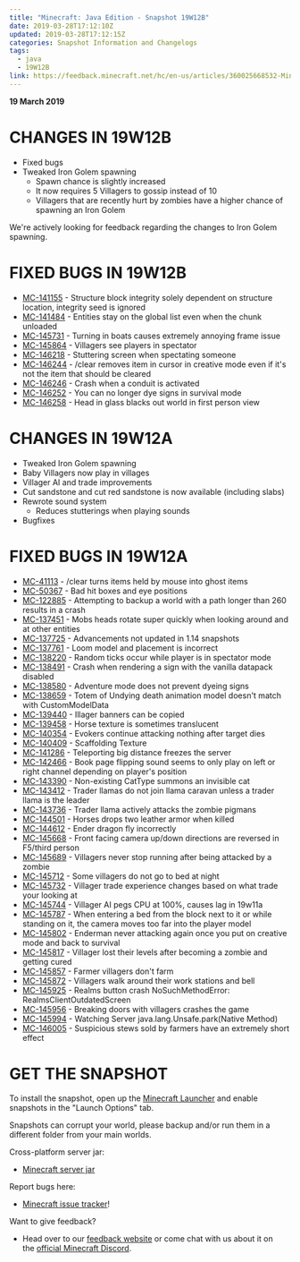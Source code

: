 ```yaml
---
title: "Minecraft: Java Edition - Snapshot 19W12B"
date: 2019-03-28T17:12:10Z
updated: 2019-03-28T17:12:15Z
categories: Snapshot Information and Changelogs
tags:
  - java
  - 19W12B
link: https://feedback.minecraft.net/hc/en-us/articles/360025668532-Minecraft-Java-Edition-Snapshot-19W12B
---
```


**19 March 2019**

# CHANGES IN 19W12B

-   Fixed bugs
-   Tweaked Iron Golem spawning
    -   Spawn chance is slightly increased
    -   It now requires 5 Villagers to gossip instead of 10
    -   Villagers that are recently hurt by zombies have a higher chance of spawning an Iron Golem

We\'re actively looking for feedback regarding the changes to Iron Golem spawning.

# FIXED BUGS IN 19W12B

-   [MC-141155](https://bugs.mojang.com/browse/MC-141155) - Structure block integrity solely dependent on structure location, integrity seed is ignored
-   [MC-141484](https://bugs.mojang.com/browse/MC-141484) - Entities stay on the global list even when the chunk unloaded
-   [MC-145731](https://bugs.mojang.com/browse/MC-145731) - Turning in boats causes extremely annoying frame issue
-   [MC-145864](https://bugs.mojang.com/browse/MC-145864) - Villagers see players in spectator
-   [MC-146218](https://bugs.mojang.com/browse/MC-146218) - Stuttering screen when spectating someone
-   [MC-146244](https://bugs.mojang.com/browse/MC-146244) - /clear removes item in cursor in creative mode even if it\'s not the item that should be cleared
-   [MC-146246](https://bugs.mojang.com/browse/MC-146246) - Crash when a conduit is activated
-   [MC-146252](https://bugs.mojang.com/browse/MC-146252) - You can no longer dye signs in survival mode
-   [MC-146258](https://bugs.mojang.com/browse/MC-146258) - Head in glass blacks out world in first person view

# CHANGES IN 19W12A

-   Tweaked Iron Golem spawning
-   Baby Villagers now play in villages
-   Villager AI and trade improvements
-   Cut sandstone and cut red sandstone is now available (including slabs)
-   Rewrote sound system
    -   Reduces stutterings when playing sounds
-   Bugfixes

# FIXED BUGS IN 19W12A

-   [MC-41113](https://bugs.mojang.com/browse/MC-41113) - /clear turns items held by mouse into ghost items
-   [MC-50367](https://bugs.mojang.com/browse/MC-50367) - Bad hit boxes and eye positions
-   [MC-122885](https://bugs.mojang.com/browse/MC-122885) - Attempting to backup a world with a path longer than 260 results in a crash
-   [MC-137451](https://bugs.mojang.com/browse/MC-137451) - Mobs heads rotate super quickly when looking around and at other entities
-   [MC-137725](https://bugs.mojang.com/browse/MC-137725) - Advancements not updated in 1.14 snapshots
-   [MC-137761](https://bugs.mojang.com/browse/MC-137761) - Loom model and placement is incorrect
-   [MC-138220](https://bugs.mojang.com/browse/MC-138220) - Random ticks occur while player is in spectator mode
-   [MC-138491](https://bugs.mojang.com/browse/MC-138491) - Crash when rendering a sign with the vanilla datapack disabled
-   [MC-138580](https://bugs.mojang.com/browse/MC-138580) - Adventure mode does not prevent dyeing signs
-   [MC-138659](https://bugs.mojang.com/browse/MC-138659) - Totem of Undying death animation model doesn\'t match with CustomModelData
-   [MC-139440](https://bugs.mojang.com/browse/MC-139440) - Illager banners can be copied
-   [MC-139458](https://bugs.mojang.com/browse/MC-139458) - Horse texture is sometimes translucent
-   [MC-140354](https://bugs.mojang.com/browse/MC-140354) - Evokers continue attacking nothing after target dies
-   [MC-140409](https://bugs.mojang.com/browse/MC-140409) - Scaffolding Texture
-   [MC-141286](https://bugs.mojang.com/browse/MC-141286) - Teleporting big distance freezes the server
-   [MC-142466](https://bugs.mojang.com/browse/MC-142466) - Book page flipping sound seems to only play on left or right channel depending on player\'s position
-   [MC-143390](https://bugs.mojang.com/browse/MC-143390) - Non-existing CatType summons an invisible cat
-   [MC-143412](https://bugs.mojang.com/browse/MC-143412) - Trader llamas do not join llama caravan unless a trader llama is the leader
-   [MC-143736](https://bugs.mojang.com/browse/MC-143736) - Trader llama actively attacks the zombie pigmans
-   [MC-144501](https://bugs.mojang.com/browse/MC-144501) - Horses drops two leather armor when killed
-   [MC-144612](https://bugs.mojang.com/browse/MC-144612) - Ender dragon fly incorrectly
-   [MC-145668](https://bugs.mojang.com/browse/MC-145668) - Front facing camera up/down directions are reversed in F5/third person
-   [MC-145689](https://bugs.mojang.com/browse/MC-145689) - Villagers never stop running after being attacked by a zombie
-   [MC-145712](https://bugs.mojang.com/browse/MC-145712) - Some villagers do not go to bed at night
-   [MC-145732](https://bugs.mojang.com/browse/MC-145732) - Villager trade experience changes based on what trade your looking at
-   [MC-145744](https://bugs.mojang.com/browse/MC-145744) - Villager AI pegs CPU at 100%, causes lag in 19w11a
-   [MC-145787](https://bugs.mojang.com/browse/MC-145787) - When entering a bed from the block next to it or while standing on it, the camera moves too far into the player model
-   [MC-145802](https://bugs.mojang.com/browse/MC-145802) - Enderman never attacking again once you put on creative mode and back to survival
-   [MC-145817](https://bugs.mojang.com/browse/MC-145817) - Villager lost their levels after becoming a zombie and getting cured
-   [MC-145857](https://bugs.mojang.com/browse/MC-145857) - Farmer villagers don\'t farm
-   [MC-145872](https://bugs.mojang.com/browse/MC-145872) - Villagers walk around their work stations and bell
-   [MC-145925](https://bugs.mojang.com/browse/MC-145925) - Realms button crash NoSuchMethodError: RealmsClientOutdatedScreen
-   [MC-145956](https://bugs.mojang.com/browse/MC-145956) - Breaking doors with villagers crashes the game
-   [MC-145994](https://bugs.mojang.com/browse/MC-145994) - Watching Server java.lang.Unsafe.park(Native Method)
-   [MC-146005](https://bugs.mojang.com/browse/MC-146005) - Suspicious stews sold by farmers have an extremely short effect

# GET THE SNAPSHOT

To install the snapshot, open up the [Minecraft Launcher](https://minecraft.net/download) and enable snapshots in the \"Launch Options\" tab.

Snapshots can corrupt your world, please backup and/or run them in a different folder from your main worlds.

Cross-platform server jar:

-   [Minecraft server jar](https://launcher.mojang.com/v1/objects/37d6d9753b8eac2420e9deba132c38e00c8204c3/server.jar)

Report bugs here:

-   [Minecraft issue tracker](https://bugs.mojang.com/browse/MC)!

Want to give feedback?

-   Head over to our [feedback website](https://aka.ms/snapshotfeedback) or come chat with us about it on the [official Minecraft Discord](https://discord.gg/Minecraft).
